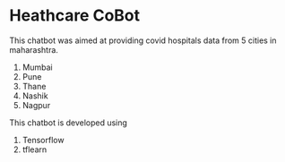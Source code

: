 # Heathcare CoBot
This chatbot was aimed at providing covid hospitals data from 5 cities in maharashtra.
1. Mumbai
2. Pune
3. Thane
4. Nashik
5. Nagpur

This chatbot is developed using
1. Tensorflow
2. tflearn
